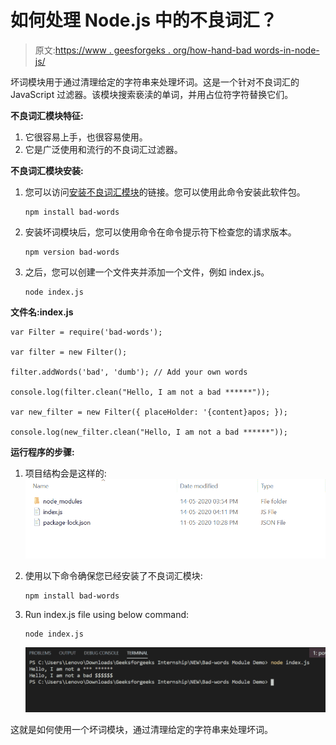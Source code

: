 # 如何处理 Node.js 中的不良词汇？

> 原文:[https://www . geesforgeks . org/how-hand-bad words-in-node-js/](https://www.geeksforgeeks.org/how-to-handle-badwords-in-node-js/)

坏词模块用于通过清理给定的字符串来处理坏词。这是一个针对不良词汇的 JavaScript 过滤器。该模块搜索亵渎的单词，并用占位符字符替换它们。

**不良词汇模块特征:**

1.  它很容易上手，也很容易使用。
2.  它是广泛使用和流行的不良词汇过滤器。

**不良词汇模块安装:**

1.  您可以访问[安装不良词汇模块](https://www.npmjs.com/package/bad-words)的链接。您可以使用此命令安装此软件包。

    ```
    npm install bad-words
    ```

2.  安装坏词模块后，您可以使用命令在命令提示符下检查您的请求版本。

    ```
    npm version bad-words
    ```

3.  之后，您可以创建一个文件夹并添加一个文件，例如 index.js。

    ```
    node index.js
    ```

**文件名:index.js**

```
var Filter = require('bad-words');

var filter = new Filter();

filter.addWords('bad', 'dumb'); // Add your own words

console.log(filter.clean("Hello, I am not a bad ******"));

var new_filter = new Filter({ placeHolder: '{content}apos; });

console.log(new_filter.clean("Hello, I am not a bad ******"));
```

**运行程序的步骤:**

1.  项目结构会是这样的:
    ![project structure](img/bac9599bc92e82524e4c3197a4a6fe93.png)
2.  使用以下命令确保您已经安装了不良词汇模块:

    ```
    npm install bad-words
    ```

3.  Run index.js file using below command:

    ```
    node index.js
    ```

    ![Output of above command](img/64713fb684c6d3f9cd9df33e2487fd93.png)

这就是如何使用一个坏词模块，通过清理给定的字符串来处理坏词。